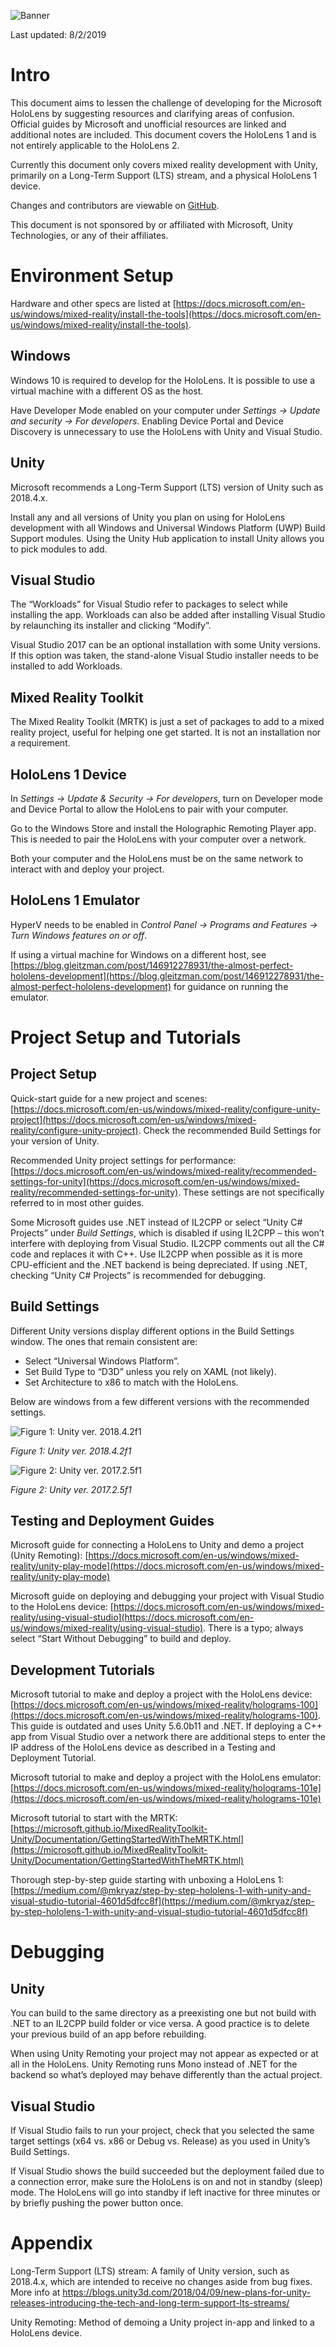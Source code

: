 ![Banner](https://dl.dropboxusercontent.com/s/o6og0jpfvy47awl/IMG_20190722_113507%20-%20Copy.jpg?dl=0)

Last updated: 8/2/2019

# Intro
This document aims to lessen the challenge of developing for the Microsoft HoloLens by suggesting resources and clarifying areas of confusion. Official guides by Microsoft and unofficial resources are linked and additional notes are included. This document covers the HoloLens 1 and is not entirely applicable to the HoloLens 2.

Currently this document only covers mixed reality development with Unity, primarily on a Long-Term Support (LTS) stream, and a physical HoloLens 1 device.

Changes and contributors are viewable on [GitHub](https://github.com/Ellime/DevelopmentHoloLens1).

This document is not sponsored by or affiliated with Microsoft, Unity Technologies, or any of their affiliates.


# Environment Setup
Hardware and other specs are listed at [https://docs.microsoft.com/en-us/windows/mixed-reality/install-the-tools](https://docs.microsoft.com/en-us/windows/mixed-reality/install-the-tools).

## Windows
Windows 10 is required to develop for the HoloLens. It is possible to use a virtual machine with a different OS as the host.

Have Developer Mode enabled on your computer under _Settings -> Update and security -> For developers_. Enabling Device Portal and Device Discovery is unnecessary to use the HoloLens with Unity and Visual Studio.


## Unity
Microsoft recommends a Long-Term Support (LTS) version of Unity such as 2018.4.x.

Install any and all versions of Unity you plan on using for HoloLens development with all Windows and Universal Windows Platform (UWP) Build Support modules. Using the Unity Hub application to install Unity allows you to pick modules to add.

## Visual Studio
The “Workloads” for Visual Studio refer to packages to select while installing the app. Workloads can also be added after installing Visual Studio by relaunching its installer and clicking “Modify”.

Visual Studio 2017 can be an optional installation with some Unity versions. If this option was taken, the stand-alone Visual Studio installer needs to be installed to add Workloads.

## Mixed Reality Toolkit
The Mixed Reality Toolkit (MRTK) is just a set of packages to add to a mixed reality project, useful for helping one get started. It is not an installation nor a requirement.

## HoloLens 1 Device
In _Settings -> Update & Security -> For developers_, turn on Developer mode and Device Portal to allow the HoloLens to pair with your computer.

Go to the Windows Store and install the Holographic Remoting Player app. This is needed to pair the HoloLens with your computer over a network. 

Both your computer and the HoloLens must be on the same network to interact with and deploy your project.

## HoloLens 1 Emulator
HyperV needs to be enabled in _Control Panel -> Programs and Features -> Turn Windows features on or off_.

If using a virtual machine for Windows on a different host, see [https://blog.gleitzman.com/post/146912278931/the-almost-perfect-hololens-development](https://blog.gleitzman.com/post/146912278931/the-almost-perfect-hololens-development) for guidance on running the emulator.

# Project Setup and Tutorials

## Project Setup
Quick-start guide for a new project and scenes: [https://docs.microsoft.com/en-us/windows/mixed-reality/configure-unity-project](https://docs.microsoft.com/en-us/windows/mixed-reality/configure-unity-project). Check the recommended Build Settings for your version of Unity.

Recommended Unity project settings for performance: [https://docs.microsoft.com/en-us/windows/mixed-reality/recommended-settings-for-unity](https://docs.microsoft.com/en-us/windows/mixed-reality/recommended-settings-for-unity). These settings are not specifically referred to in most other guides.

Some Microsoft guides use .NET instead of IL2CPP or select “Unity C# Projects” under _Build Settings_, which is disabled if using IL2CPP – this won’t interfere with deploying from Visual Studio. IL2CPP comments out all the C# code and replaces it with C++.
Use IL2CPP when possible as it is more CPU-efficient and the .NET backend is being depreciated. If using .NET, checking “Unity C# Projects” is recommended for debugging.

## Build Settings
Different Unity versions display different options in the Build Settings window. The ones that remain consistent are:
- Select “Universal Windows Platform”.
- Set Build Type to “D3D” unless you rely on XAML (not likely).
- Set Architecture to x86 to match with the HoloLens.

Below are windows from a few different versions with the recommended settings.

![Figure 1: Unity ver. 2018.4.2f1](https://dl.dropboxusercontent.com/s/zu65dw5hdjlv0xj/1.png?dl=0)

_Figure 1: Unity ver. 2018.4.2f1_

![Figure 2: Unity ver. 2017.2.5f1](https://dl.dropboxusercontent.com/s/qdg5h5ah0m4rq6o/2.png?dl=0)

_Figure 2: Unity ver. 2017.2.5f1_

## Testing and Deployment Guides
Microsoft guide for connecting a HoloLens to Unity and demo a project (Unity Remoting): [https://docs.microsoft.com/en-us/windows/mixed-reality/unity-play-mode](https://docs.microsoft.com/en-us/windows/mixed-reality/unity-play-mode)

Microsoft guide on deploying and debugging your project with Visual Studio to the HoloLens device: [https://docs.microsoft.com/en-us/windows/mixed-reality/using-visual-studio](https://docs.microsoft.com/en-us/windows/mixed-reality/using-visual-studio). There is a typo; always select “Start Without Debugging” to build and deploy.

## Development Tutorials
Microsoft tutorial to make and deploy a project with the HoloLens device: [https://docs.microsoft.com/en-us/windows/mixed-reality/holograms-100](https://docs.microsoft.com/en-us/windows/mixed-reality/holograms-100). This guide is outdated and uses Unity 5.6.0b11 and .NET. If deploying a C++ app from Visual Studio over a network there are additional steps to enter the IP address of the HoloLens device as described in a Testing and Deployment Tutorial.

Microsoft tutorial to make and deploy a project with the HoloLens emulator: [https://docs.microsoft.com/en-us/windows/mixed-reality/holograms-101e](https://docs.microsoft.com/en-us/windows/mixed-reality/holograms-101e)

Microsoft tutorial to start with the MRTK: [https://microsoft.github.io/MixedRealityToolkit-Unity/Documentation/GettingStartedWithTheMRTK.html](https://microsoft.github.io/MixedRealityToolkit-Unity/Documentation/GettingStartedWithTheMRTK.html)

Thorough step-by-step guide starting with unboxing a HoloLens 1: [https://medium.com/@mkryaz/step-by-step-hololens-1-with-unity-and-visual-studio-tutorial-4601d5dfcc8f](https://medium.com/@mkryaz/step-by-step-hololens-1-with-unity-and-visual-studio-tutorial-4601d5dfcc8f)

# Debugging

## Unity
You can build to the same directory as a preexisting one but not build with .NET to an IL2CPP build folder or vice versa. A good practice is to delete your previous build of an app before rebuilding.

When using Unity Remoting your project may not appear as expected or at all in the HoloLens. Unity Remoting runs Mono instead of .NET for the backend so what’s deployed may behave differently than the actual project.

## Visual Studio
If Visual Studio fails to run your project, check that you selected the same target settings (x64 vs. x86 or Debug vs. Release) as you used in Unity’s Build Settings.

If Visual Studio shows the build succeeded but the deployment failed due to a connection error, make sure the HoloLens is on and not in standby (sleep) mode. The HoloLens will go into standby if left inactive for three minutes or by briefly pushing the power button once.

# Appendix
Long-Term Support (LTS) stream: A family of Unity version, such as 2018.4.x, which are intended to receive no changes aside from bug fixes. More info at https://blogs.unity3d.com/2018/04/09/new-plans-for-unity-releases-introducing-the-tech-and-long-term-support-lts-streams/

Unity Remoting: Method of demoing a Unity project in-app and linked to a HoloLens device.
